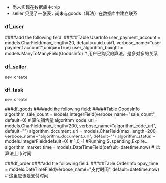 * 尚未实现在数据库中: vip 
* seller 只见了一张表，尚未与goods（算法）在数据库中建立联系


### df_user
####add the following field: 
#####Table UserInfo
    user_payment_account = models.CharField(max_length=20, default=uuid.uuid1, verbose_name="user payment account",unique=True)
    user_algorihtm_bought = models.ManyToManyField(GoodsInfo)  # 用户已购买的算法，是多对多的关系

### df_seller
    new create
### df_task
    new create
    
###df_goods
####add the following field: 
#####Table GoodsInfo
    algorithm_sale_count = models.IntegerField(verbose_name="sale_count", default=0)  # 算法销售量
    algorithm_code_url = models.CharField(max_length=200, verbose_name="algorithm_code_url", default="")
    algorithm_document_url = models.CharField(max_length=200, verbose_name="algorithm_document_url", default="")
    algorithm_status = models.IntegerField(default=0)  # 1,0,-1 #Running,Suspending,Expire…
    algorithm_market_time = models.DateTimeField(default=datetime.now)  # 此算法上市时间
    
###df_order
####add the following field: 
#####Table OrderInfo
    opay_time = models.DateTimeField(verbose_name="支付时间", default=datetime.now)  # 这里应该是支付时间
    